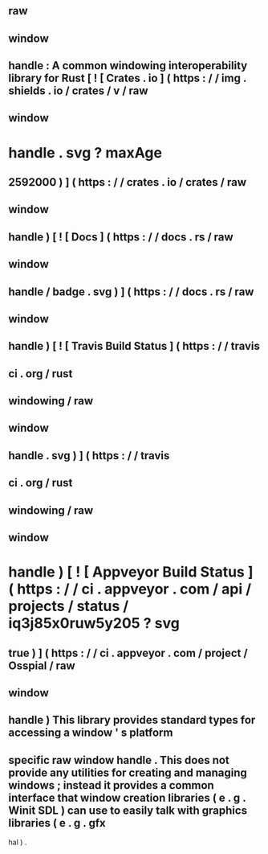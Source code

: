 #
raw
-
window
-
handle
:
A
common
windowing
interoperability
library
for
Rust
[
!
[
Crates
.
io
]
(
https
:
/
/
img
.
shields
.
io
/
crates
/
v
/
raw
-
window
-
handle
.
svg
?
maxAge
=
2592000
)
]
(
https
:
/
/
crates
.
io
/
crates
/
raw
-
window
-
handle
)
[
!
[
Docs
]
(
https
:
/
/
docs
.
rs
/
raw
-
window
-
handle
/
badge
.
svg
)
]
(
https
:
/
/
docs
.
rs
/
raw
-
window
-
handle
)
[
!
[
Travis
Build
Status
]
(
https
:
/
/
travis
-
ci
.
org
/
rust
-
windowing
/
raw
-
window
-
handle
.
svg
)
]
(
https
:
/
/
travis
-
ci
.
org
/
rust
-
windowing
/
raw
-
window
-
handle
)
[
!
[
Appveyor
Build
Status
]
(
https
:
/
/
ci
.
appveyor
.
com
/
api
/
projects
/
status
/
iq3j85x0ruw5y205
?
svg
=
true
)
]
(
https
:
/
/
ci
.
appveyor
.
com
/
project
/
Osspial
/
raw
-
window
-
handle
)
This
library
provides
standard
types
for
accessing
a
window
'
s
platform
-
specific
raw
window
handle
.
This
does
not
provide
any
utilities
for
creating
and
managing
windows
;
instead
it
provides
a
common
interface
that
window
creation
libraries
(
e
.
g
.
Winit
SDL
)
can
use
to
easily
talk
with
graphics
libraries
(
e
.
g
.
gfx
-
hal
)
.
